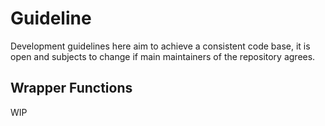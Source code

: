 # Guideline

Development guidelines here aim to achieve a consistent code base, it is open
and subjects to change if main maintainers of the repository agrees.

## Wrapper Functions

WIP
